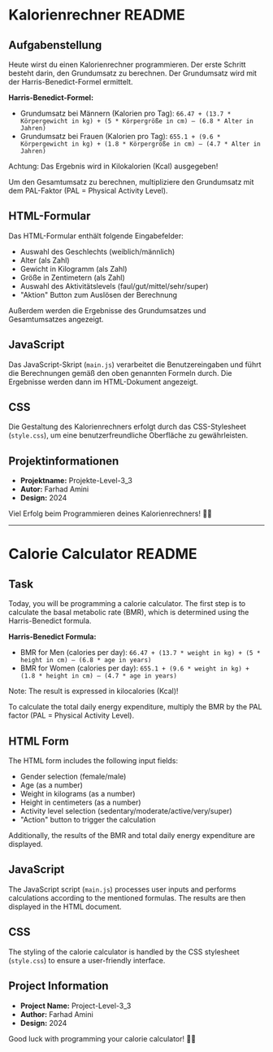 # Kalorienrechner README

## Aufgabenstellung

Heute wirst du einen Kalorienrechner programmieren. Der erste Schritt besteht darin, den Grundumsatz zu berechnen. Der Grundumsatz wird mit der Harris-Benedict-Formel ermittelt.

**Harris-Benedict-Formel:**
- Grundumsatz bei Männern (Kalorien pro Tag): `66.47 + (13.7 * Körpergewicht in kg) + (5 * Körpergröße in cm) – (6.8 * Alter in Jahren)`
- Grundumsatz bei Frauen (Kalorien pro Tag): `655.1 + (9.6 * Körpergewicht in kg) + (1.8 * Körpergröße in cm) – (4.7 * Alter in Jahren)`

Achtung: Das Ergebnis wird in Kilokalorien (Kcal) ausgegeben!

Um den Gesamtumsatz zu berechnen, multipliziere den Grundumsatz mit dem PAL-Faktor (PAL = Physical Activity Level).

## HTML-Formular

Das HTML-Formular enthält folgende Eingabefelder:
- Auswahl des Geschlechts (weiblich/männlich)
- Alter (als Zahl)
- Gewicht in Kilogramm (als Zahl)
- Größe in Zentimetern (als Zahl)
- Auswahl des Aktivitätslevels (faul/gut/mittel/sehr/super)
- "Aktion" Button zum Auslösen der Berechnung

Außerdem werden die Ergebnisse des Grundumsatzes und Gesamtumsatzes angezeigt.

## JavaScript

Das JavaScript-Skript (`main.js`) verarbeitet die Benutzereingaben und führt die Berechnungen gemäß den oben genannten Formeln durch. Die Ergebnisse werden dann im HTML-Dokument angezeigt.

## CSS

Die Gestaltung des Kalorienrechners erfolgt durch das CSS-Stylesheet (`style.css`), um eine benutzerfreundliche Oberfläche zu gewährleisten.

## Projektinformationen

- **Projektname:** Projekte-Level-3_3
- **Autor:** Farhad Amini
- **Design:** 2024

Viel Erfolg beim Programmieren deines Kalorienrechners! 🎈✨

________________________________________________________

# Calorie Calculator README

## Task

Today, you will be programming a calorie calculator. The first step is to calculate the basal metabolic rate (BMR), which is determined using the Harris-Benedict formula.

**Harris-Benedict Formula:**
- BMR for Men (calories per day): `66.47 + (13.7 * weight in kg) + (5 * height in cm) – (6.8 * age in years)`
- BMR for Women (calories per day): `655.1 + (9.6 * weight in kg) + (1.8 * height in cm) – (4.7 * age in years)`

Note: The result is expressed in kilocalories (Kcal)!

To calculate the total daily energy expenditure, multiply the BMR by the PAL factor (PAL = Physical Activity Level).

## HTML Form

The HTML form includes the following input fields:
- Gender selection (female/male)
- Age (as a number)
- Weight in kilograms (as a number)
- Height in centimeters (as a number)
- Activity level selection (sedentary/moderate/active/very/super)
- "Action" button to trigger the calculation

Additionally, the results of the BMR and total daily energy expenditure are displayed.

## JavaScript

The JavaScript script (`main.js`) processes user inputs and performs calculations according to the mentioned formulas. The results are then displayed in the HTML document.

## CSS

The styling of the calorie calculator is handled by the CSS stylesheet (`style.css`) to ensure a user-friendly interface.

## Project Information

- **Project Name:** Project-Level-3_3
- **Author:** Farhad Amini
- **Design:** 2024

Good luck with programming your calorie calculator! 🎈✨

